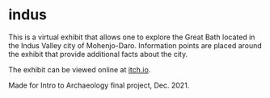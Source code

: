 # indus

This is a virtual exhibit that allows one to explore the Great Bath located in the Indus Valley city of Mohenjo-Daro. Information points are placed around the exhibit that provide additional facts about the city.

The exhibit can be viewed online at [itch.io](https://knector.itch.io/indus).

Made for Intro to Archaeology final project, Dec. 2021.

